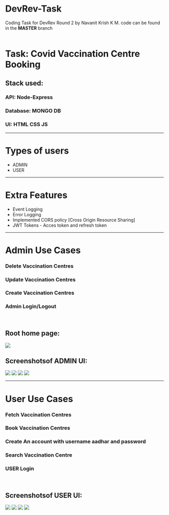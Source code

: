 # DevRev-Task
Coding Task for DevRev Round 2 by Navanit Krish K M. code can be found in the <b>MASTER</b> branch<br><br>
<h1>Task: Covid Vaccination Centre Booking</h1>
<h2>Stack used:</h2>
<h3>API: Node-Express</h3>
<h3>Database: MONGO DB</h3>
<h3>UI: HTML CSS JS</h3>
<hr>
<h1>Types of users</h1>
<ul>
  <li>
    ADMIN
  </li>
<li>USER</li>
</ul>
<hr>
<h1>Extra Features</h1>
<ul>
  <li>Event Logging</li>
  <li>Error Logging</li>
  <li>Implemented CORS policy [Cross Origin Resource Sharing]</li>
  <li>JWT Tokens - Acces token and refresh token</li>
  
</ul>
<hr>
<h1>Admin Use Cases</h1>
<h3>Delete Vaccination Centres</h3>
<h3>Update Vaccination Centres</h3>
<h3>Create Vaccination Centres</h3>
<h3>Admin Login/Logout</h3>
<br>
<h2>Root home page:</h2>
<img src="https://github.com/navi1104/DevRev-Task/blob/master/root-homepage.jpeg?raw=true")>
<br>
<h2>Screenshotsof ADMIN UI:</h2>
<img src="https://github.com/navi1104/DevRev-Task/blob/master/admin-login.jpeg?raw=true")>
<img src="https://github.com/navi1104/DevRev-Task/blob/master/admin-home.jpeg?raw=true")>
<img src="https://github.com/navi1104/DevRev-Task/blob/master/admin-create.jpeg?raw=true")>
<img src="https://github.com/navi1104/DevRev-Task/blob/master/admin-edit.jpeg?raw=true")>
<hr>
<h1>User Use Cases</h1>
<h3>Fetch Vaccination Centres</h3>
<h3>Book Vaccination Centres</h3>
<h3>Create An account with username aadhar and password</h3>
<h3>Search Vaccination Centre</h3>
<h3>USER Login</h3>
<br>
<h2>Screenshotsof USER UI:</h2>
<img src="https://github.com/navi1104/DevRev-Task/blob/master/user-reg.jpeg?raw=true")>
<img src="https://github.com/navi1104/DevRev-Task/blob/master/user-login.jpeg?raw=true")>
<img src="https://github.com/navi1104/DevRev-Task/blob/master/user-home.jpeg?raw=true")>
<img src="https://github.com/navi1104/DevRev-Task/blob/master/user-search.jpeg?raw=true")>
